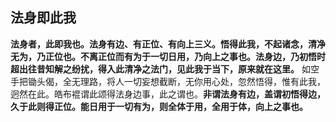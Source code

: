 ## 法身即此我

__法身者，此即我也。法身有边、有正位、有向上三义。悟得此我，不起诸念，清净无为，乃正位也。不离正位而有为于一切日用，乃向上之事也。法身边，乃初悟时超出往昔知解之纷扰，得入此清净之法门，见此我于当下，原来就在这里。__ 如空手把锄头偈，全无理路，将人一切妄想截断，无你用心处，忽然悟得，惟有此我，迥然在此。皓布裩谓此颂得法身边事，此之谓也。__非谓法身有边，盖谓初悟得边，久于此则得正位。能日用于一切有为，则全体于用，全用于体，向上之事也。__
 